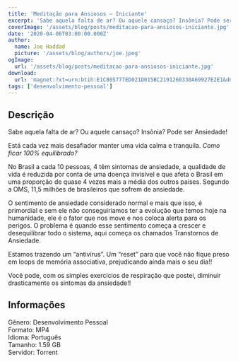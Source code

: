 ```yaml
---
title: 'Meditação para Ansiosos – Iniciante'
excerpt: 'Sabe aquela falta de ar? Ou aquele cansaço? Insônia? Pode ser Ansiedade!  Está cada vez mais desafiador manter uma vida calma e tranquila.  Como ficar 100% equilibrado?   No Brasil a cada 10 pessoas, 4 têm sintomas de ansiedade, a qualidade de vida é reduzida por conta de'
coverImage: '/assets/blog/posts/meditacao-para-ansiosos-iniciante.jpg'
date: '2020-04-06T03:00:00.000Z'
author:
  name: Joe Haddad
  picture: '/assets/blog/authors/joe.jpeg'
ogImage:
  url: '/assets/blog/posts/meditacao-para-ansiosos-iniciante.jpg'
download:
  url: 'magnet:?xt=urn:btih:E1C805777ED021D015BC2191260330A69927E2E1&dn=Medita%c3%a7%c3%a3o%20Para%20Ansiosos%20-%20Iniciante&tr=udp%3a%2f%2ftracker.openbittorrent.com%3a1337%2fannounce&tr=udp%3a%2f%2ftracker.opentrackr.org%3a1337%2fannounce'
tags: ['desenvolvimento-pessoal']
---
```

<h2>Descrição</h2>
<p></p><p>Sabe aquela falta de ar? Ou aquele cansaço? Insônia? Pode ser Ansiedade!</p><p>Está cada vez mais desafiador manter uma vida calma e tranquila. <em>Como ficar 100% equilibrado?</em></p><p>No Brasil a cada 10 pessoas, 4 têm sintomas de ansiedade, a qualidade de vida é reduzida por conta de uma doença invisível e que afeta o Brasil em uma proporção de quase 4 vezes mais a média dos outros países. Segundo a OMS, 11,5 milhões de brasileiros que sofrem de ansiedade.</p><p>O sentimento de ansiedade considerado normal e mais que isso, é primordial e sem ele não conseguiríamos ter a evolução que temos hoje na humanidade, ele é o fator que nos move e nos coloca alerta para os perigos. O problema é quando esse sentimento começa a crescer e desequilibrar todo o sistema, aqui começa os chamados Transtornos de Ansiedade.</p><p>Estamos trazendo um “antivírus”. Um “reset” para que você não fique preso em loops de memória associativa, prejudicando ainda mais o seu dia!!</p><p>Você pode, com os simples exercícios de respiração que postei, diminuir drasticamente os sintomas da ansiedade!!</p><h2>Informações</h2><p>Gênero: Desenvolvimento Pessoal<br/>Formato: MP4<br/>Idioma: Português<br/>Tamanho: 1.59 GB<br/>Servidor: Torrent</p>